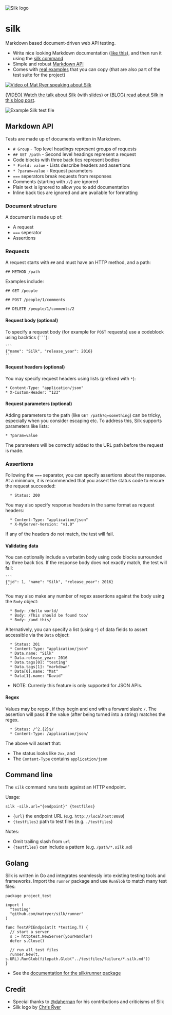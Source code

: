 ![Silk logo](https://github.com/matryer/silk/blob/master/other/SilkLogo-256.png)

# silk

Markdown based document-driven web API testing.

  * Write nice looking Markdown documentation ([like this](https://github.com/matryer/silk/blob/master/testfiles/success/example.silk.md)), and then run it using the [silk command](#command-line)
  * Simple and robust [Markdown API](#markdown-api)
  * Comes with [real examples](https://github.com/matryer/silk/tree/master/testfiles/success) that you can copy (that are also part of the test suite for the project)

[![Video of Mat Ryer speaking about Silk](https://github.com/matryer/silk/blob/master/other/video-preview.jpg)](https://skillsmatter.com/skillscasts/7636-go-release#video)

[(VIDEO) Watch the talk about Silk](https://skillsmatter.com/skillscasts/7636-go-release#video) (with [slides](http://go-talks.appspot.com/github.com/matryer/silk/other/presentation/silk.slide#1)) or [(BLOG) read about Silk in this blog post](https://medium.com/@matryer/introducing-silk-markdown-driven-api-tests-1f8cfb0ef99a#.kzpanz1xc).

![Example Silk test file](https://github.com/matryer/silk/blob/master/other/example.png)

## Markdown API

Tests are made up of documents written in Markdown.

  * `# Group` - Top level headings represent groups of requests
  * `## GET /path` -  Second level headings represent a request
  * Code blocks with three back tics represent bodies
  * `* Field: value` - Lists describe headers and assertions
  * `* ?param=value` - Request parameters
  * `===` seperators break requests from responses
  * Comments (starting with `//`) are ignored
  * Plain text is ignored to allow you to add documentation
  * Inline back tics are ignored and are available for formatting

### Document structure

A document is made up of:

  * A request
  * `===` seperator
  * Assertions

### Requests

A request starts with `##` and must have an HTTP method, and a path:

```
## METHOD /path
```

Examples include:

```
## GET /people

## POST /people/1/comments

## DELETE /people/1/comments/2

```

#### Request body (optional)

To specify a request body (for example for `POST` requests) use a codeblock using backtics (` ``` `):

    ```
    {"name": "Silk", "release_year": 2016}
    ```

#### Request headers (optional)

You may specify request headers using lists (prefixed with `*`):

```
* Content-Type: "application/json"
* X-Custom-Header: "123"
```

#### Request parameters (optional)

Adding parameters to the path (like `GET /path?q=something`) can be tricky, especially when you consider escaping etc. To address this, Silk supports parameters like lists:

```
* ?param=value
```

The parameters will be correctly added to the URL path before the request is made.

### Assertions

Following the `===` separator, you can specify assertions about the response. At a minimum, it is recommended that you assert the status code to ensure the request succeeded:

```
  * Status: 200
```

You may also specify response headers in the same format as request headers:

```
  * Content-Type: "application/json"
  * X-MyServer-Version: "v1.0"
```

If any of the headers do not match, the test will fail.

#### Validating data

You can optionally include a verbatim body using code blocks surrounded by three back tics. If the response body does not exactly match, the test will fail:

    ```
    {"id": 1, "name": "Silk", "release_year": 2016}
    ```

You may also make any number of regex assertions against the body using the `Body` object:

```
  * Body: /Hello world/
  * Body: /This should be found too/
  * Body: /and this/
```

Alternatively, you can specify a list (using `*`) of data fields to assert accessible via the `Data` object:

```
  * Status: 201
  * Content-Type: "application/json"
  * Data.name: "Silk"
  * Data.release_year: 2016
  * Data.tags[0]: "testing"
  * Data.tags[1]: "markdown"
  * Data[0].name: "Mat"
  * Data[1].name: "David"
```

  * NOTE: Currenly this feature is only supported for JSON APIs.

#### Regex

Values may be regex, if they begin and end with a forward slash: `/`. The assertion will pass if the value (after being turned into a string) matches the regex.

```
  * Status: /^2.{2}$/
  * Content-Type: /application/json/
```

The above will assert that:

  * The status looks like `2xx`, and
  * The `Content-Type` contains `application/json`

## Command line

The `silk` command runs tests against an HTTP endpoint.

Usage:

```
silk -silk.url="{endpoint}" {testfiles}
```

  * `{url}` the endpoint URL (e.g. `http://localhost:8080`)
  * `{testfiles}` path to test files (e.g. `./testfiles`)

Notes:

  * Omit trailing slash from `url`
  * `{testfiles}` can include a pattern (e.g. `/path/*.silk.md`)

## Golang

Silk is written in Go and integrates seamlessly into existing testing tools and frameworks. Import the `runner` package and use `RunGlob` to match many test files:

```
package project_test

import (
  "testing"
  "github.com/matryer/silk/runner"
)

func TestAPIEndpoint(t *testing.T) {
  // start a server
  s := httptest.NewServer(yourHandler)
  defer s.Close()
  
  // run all test files
  runner.New(t, s.URL).RunGlob(filepath.Glob("../testfiles/failure/*.silk.md"))
}
```

  * See the [documentation for the silk/runner package](https://godoc.org/github.com/matryer/silk/runner)

## Credit

  * Special thanks to [@dahernan](https://github.com/dahernan) for his contributions and criticisms of Silk
  * Silk logo by [Chris Ryer](http://chrisryer.co.uk)
